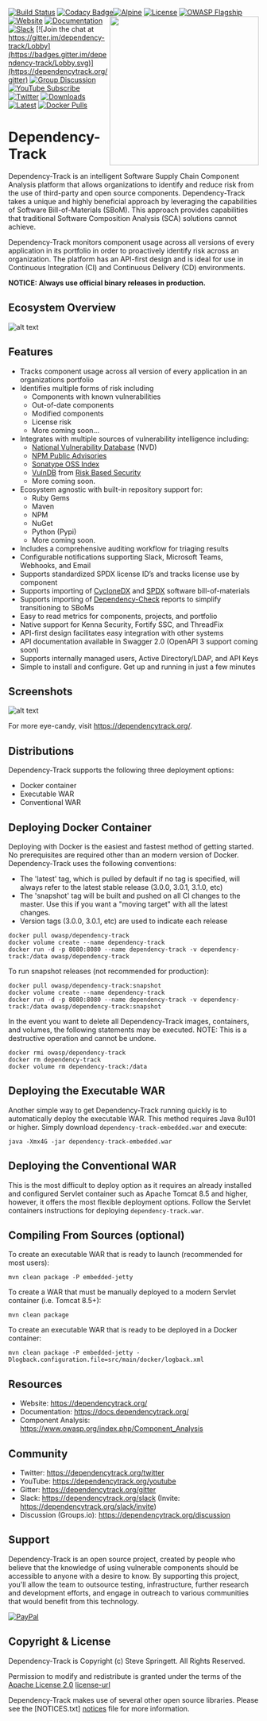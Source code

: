 [![Build Status](https://travis-ci.org/DependencyTrack/dependency-track.svg?branch=3.0-dev)](https://travis-ci.org/DependencyTrack/dependency-track) 
[![Codacy Badge](https://api.codacy.com/project/badge/Grade/a1d99b45c27e4d069f94d24bcce8d7e6)](https://www.codacy.com/app/DependencyTrack/dependency-track?utm_source=github.com&amp;utm_medium=referral&amp;utm_content=DependencyTrack/dependency-track&amp;utm_campaign=Badge_Grade)[![Alpine](https://img.shields.io/badge/built%20on-Alpine-blue.svg)](https://github.com/stevespringett/Alpine)
<img src="https://docs.dependencytrack.org/images/dt.svg" width="300" align="right">
[![License][license-image]][license-url]
[![OWASP Flagship](https://img.shields.io/badge/owasp-flagship%20project-orange.svg)](https://www.owasp.org/index.php/OWASP_Dependency_Track_Project)
[![Website](https://img.shields.io/badge/https://-dependencytrack.org-blue.svg)](https://dependencytrack.org/)
[![Documentation](https://img.shields.io/badge/read-documentation-blue.svg)](https://docs.dependencytrack.org/)
[![Slack](https://img.shields.io/badge/chat%20on-slack-46BC99.svg)](https://dependencytrack.org/slack)
[![Join the chat at https://gitter.im/dependency-track/Lobby](https://badges.gitter.im/dependency-track/Lobby.svg)](https://dependencytrack.org/gitter)
[![Group Discussion](https://img.shields.io/badge/discussion-groups.io-blue.svg)](https://dependencytrack.org/discussion)
[![YouTube Subscribe](https://img.shields.io/badge/youtube-subscribe-%23c4302b.svg)](https://dependencytrack.org/youtube)
[![Twitter](https://img.shields.io/twitter/follow/dependencytrack.svg?label=Follow&style=social)](https://twitter.com/dependencytrack)
[![Downloads](https://img.shields.io/github/downloads/DependencyTrack/dependency-track/total.svg)](https://github.com/DependencyTrack/dependency-track/releases)
[![Latest](https://img.shields.io/github/release/DependencyTrack/dependency-track.svg)](https://github.com/DependencyTrack/dependency-track/releases)
[![Docker Pulls](https://img.shields.io/docker/pulls/owasp/dependency-track.svg)](https://hub.docker.com/r/owasp/dependency-track/)


# Dependency-Track
Dependency-Track is an intelligent Software Supply Chain Component Analysis platform that allows organizations to 
identify and reduce risk from the use of third-party and open source components. Dependency-Track takes a unique
and highly beneficial approach by leveraging the capabilities of Software Bill-of-Materials (SBoM). This approach 
provides capabilities that traditional Software Composition Analysis (SCA) solutions cannot achieve.

Dependency-Track monitors component usage across all versions of every application in its portfolio in order to 
proactively identify risk across an organization. The platform has an API-first design and is ideal for use in 
Continuous Integration (CI) and Continuous Delivery (CD) environments.

**NOTICE: Always use official binary releases in production.**

## Ecosystem Overview
![alt text](https://raw.githubusercontent.com/DependencyTrack/dependency-track/master/docs/images/integrations.png)

## Features
* Tracks component usage across all version of every application in an organizations portfolio
* Identifies multiple forms of risk including
  * Components with known vulnerabilities
  * Out-of-date components
  * Modified components
  * License risk
  * More coming soon...
* Integrates with multiple sources of vulnerability intelligence including:
  * [National Vulnerability Database] (NVD)
  * [NPM Public Advisories]
  * [Sonatype OSS Index]
  * [VulnDB] from [Risk Based Security]
  * More coming soon.
* Ecosystem agnostic with built-in repository support for:
  * Ruby Gems
  * Maven
  * NPM
  * NuGet
  * Python (Pypi)
  * More coming soon.  
* Includes a comprehensive auditing workflow for triaging results
* Configurable notifications supporting Slack, Microsoft Teams, Webhooks, and Email
* Supports standardized SPDX license ID’s and tracks license use by component
* Supports importing of [CycloneDX] and [SPDX] software bill-of-materials
* Supports importing of [Dependency-Check] reports to simplify transitioning to SBoMs
* Easy to read metrics for components, projects, and portfolio
* Native support for Kenna Security, Fortify SSC, and ThreadFix
* API-first design facilitates easy integration with other systems
* API documentation available in Swagger 2.0 (OpenAPI 3 support coming soon)
* Supports internally managed users, Active Directory/LDAP, and API Keys
* Simple to install and configure. Get up and running in just a few minutes

## Screenshots
![alt text](https://raw.githubusercontent.com/DependencyTrack/dependency-track/master/docs/images/screenshots/dashboard.png)

For more eye-candy, visit <https://dependencytrack.org/>.

## Distributions
Dependency-Track supports the following three deployment options:

* Docker container
* Executable WAR
* Conventional WAR

## Deploying Docker Container
Deploying with Docker is the easiest and fastest method of getting started. No prerequisites are required
other than an modern version of Docker. Dependency-Track uses the following conventions:


* The 'latest' tag, which is pulled by default if no tag is specified, will always refer to the latest stable release (3.0.0, 3.0.1, 3.1.0, etc)
* The 'snapshot' tag will be built and pushed on all CI changes to the master. Use this if you want a "moving target" with all the latest changes.
* Version tags (3.0.0, 3.0.1, etc) are used to indicate each release


```shell
docker pull owasp/dependency-track
docker volume create --name dependency-track
docker run -d -p 8080:8080 --name dependency-track -v dependency-track:/data owasp/dependency-track
```

To run snapshot releases (not recommended for production):

```shell
docker pull owasp/dependency-track:snapshot
docker volume create --name dependency-track
docker run -d -p 8080:8080 --name dependency-track -v dependency-track:/data owasp/dependency-track:snapshot
```

In the event you want to delete all Dependency-Track images, containers, and volumes, the following statements 
may be executed. NOTE: This is a destructive operation and cannot be undone.


```shell
docker rmi owasp/dependency-track
docker rm dependency-track
docker volume rm dependency-track:/data
```

## Deploying the Executable WAR
Another simple way to get Dependency-Track running quickly is to automatically deploy the executable WAR. This
method requires Java 8u101 or higher. Simply download `dependency-track-embedded.war` and execute:

```shell
java -Xmx4G -jar dependency-track-embedded.war
```

## Deploying the Conventional WAR
This is the most difficult to deploy option as it requires an already installed and configured Servlet 
container such as Apache Tomcat 8.5 and higher, however, it offers the most flexible deployment options.
Follow the Servlet containers instructions for deploying `dependency-track.war`.
 
 
## Compiling From Sources (optional)
To create an executable WAR that is ready to launch (recommended for most users):

```shell
mvn clean package -P embedded-jetty
```

To create a WAR that must be manually deployed to a modern Servlet container (i.e. Tomcat 8.5+):

```shell
mvn clean package
```

To create an executable WAR that is ready to be deployed in a Docker container:

```shell
mvn clean package -P embedded-jetty -Dlogback.configuration.file=src/main/docker/logback.xml
```

## Resources

* Website: <https://dependencytrack.org/>
* Documentation: <https://docs.dependencytrack.org/>
* Component Analysis: <https://www.owasp.org/index.php/Component_Analysis>

## Community

* Twitter: <https://dependencytrack.org/twitter>
* YouTube: <https://dependencytrack.org/youtube>
* Gitter: <https://dependencytrack.org/gitter>
* Slack: <https://dependencytrack.org/slack> (Invite:  <https://dependencytrack.org/slack/invite>)
* Discussion (Groups.io): <https://dependencytrack.org/discussion>

## Support
Dependency-Track is an open source project, created by people who believe that the knowledge of using 
vulnerable components should be accessible to anyone with a desire to know. By supporting this project, you'll
allow the team to outsource testing, infrastructure, further research and development efforts, and engage in 
outreach to various communities that would benefit from this technology.

[![PayPal](https://www.paypalobjects.com/en_US/i/btn/btn_donate_SM.gif)](https://www.paypal.com/cgi-bin/webscr?cmd=_donations&business=paypal%40owasp%2eorg&lc=US&item_name=OWASP%20Dependency-Track&no_note=0&currency_code=USD&bn=PP%2dDonationsBF)

## Copyright & License
Dependency-Track is Copyright (c) Steve Springett. All Rights Reserved.

Permission to modify and redistribute is granted under the terms of the 
[Apache License 2.0] [license-url]

Dependency-Track makes use of several other open source libraries. Please see
the [NOTICES.txt] [notices] file for more information.

  [National Vulnerability Database]: https://nvd.nist.gov
  [NPM Public Advisories]: https://www.npmjs.com/advisories
  [Sonatype OSS Index]: https://ossindex.sonatype.org
  [VulnDB]: https://vulndb.cyberriskanalytics.com
  [Risk Based Security]: https://www.riskbasedsecurity.com
  [OWASP Top Ten]: https://www.owasp.org/index.php/Category:OWASP_Top_Ten_Project
  [OWASP Wiki]: https://www.owasp.org/index.php/OWASP_Dependency_Track_Project
  [Dependency-Check]: https://www.owasp.org/index.php/OWASP_Dependency_Check
  [Dependency-Track Jenkins Plugin]: https://wiki.jenkins.io/display/JENKINS/OWASP+Dependency-Track+Plugin
  [Jenkins Pipeline]: https://jenkins.io/solutions/pipeline
  [CycloneDX]: https://cyclonedx.org
  [SPDX]: https://spdx.org
  [license-image]: https://img.shields.io/badge/license-apache%20v2-brightgreen.svg
  [license-url]: https://github.com/DependencyTrack/dependency-track/blob/master/LICENSE.txt
  [Apache License 2.0]: https://github.com/DependencyTrack/dependency-track/blob/3.0-dev/LICENSE.txt
  [notices]: https://github.com/DependencyTrack/dependency-track/blob/master/NOTICES.txt
  [Alpine]: https://github.com/stevespringett/Alpine
